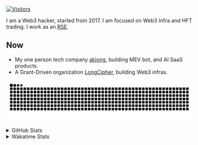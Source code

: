 <!-- markdownlint-disable MD041 MD010 MD033 -->
[![Visitors](https://api.visitorbadge.io/api/daily?path=Akagi201%2FAkagi201&label=Visitors%20Today&countColor=%2337d67a)](https://visitorbadge.io/status?path=Akagi201%2FAkagi201)

I am a Web3 hacker, started from 2017. I am focused on Web3 Infra and HFT trading.
I work as an [RSE](https://us-rse.org/about/what-is-an-rse/).

## Now

* My one person tech company [akjong](https://github.com/akjong), building MEV bot, and AI SaaS products.
* A Grant-Driven organization [LongCipher](https://github.com/longcipher), building Web3 infras.

[![github contribution grid snake animation](https://raw.githubusercontent.com/Akagi201/Akagi201/output/github-contribution-grid-snake.svg#gh-light-mode-only)](https://github.com/Akagi201)

<details>
<summary>GitHub Stats</summary>
  <a href="https://github.com/Akagi201"><img alt="Profile Detail" src="https://raw.githubusercontent.com/Akagi201/Akagi201/master/profile-summary-card-output/dracula/0-profile-details.svg" /></a>
  <a href="https://github.com/Akagi201"><img alt="Github Stats" src="https://raw.githubusercontent.com/Akagi201/Akagi201/master/profile-summary-card-output/dracula/3-stats.svg" /></a>
  <a href="https://github.com/Akagi201"><img alt="Lang By Commits" src="https://raw.githubusercontent.com/Akagi201/Akagi201/master/profile-summary-card-output/dracula/2-most-commit-language.svg" /></a>
</details>

<details>
<summary>Wakatime Stats</summary>
<br>

<!--START_SECTION:waka-->

```txt
From: 03 March 2025 - To: 10 March 2025

Total Time: 27 hrs 37 mins

Other              16 hrs 12 mins  ██████████████▓░░░░░░░░░░   58.66 %
Rust               6 hrs 27 mins   ██████░░░░░░░░░░░░░░░░░░░   23.39 %
sh                 1 hr 42 mins    █▓░░░░░░░░░░░░░░░░░░░░░░░   06.17 %
TOML               1 hr 15 mins    █░░░░░░░░░░░░░░░░░░░░░░░░   04.54 %
TypeScript         27 mins         ▒░░░░░░░░░░░░░░░░░░░░░░░░   01.68 %
XML                24 mins         ▒░░░░░░░░░░░░░░░░░░░░░░░░   01.47 %
Markdown           19 mins         ▒░░░░░░░░░░░░░░░░░░░░░░░░   01.16 %
Text               16 mins         ▒░░░░░░░░░░░░░░░░░░░░░░░░   00.99 %
Python             14 mins         ▒░░░░░░░░░░░░░░░░░░░░░░░░   00.90 %
JSON               5 mins          ░░░░░░░░░░░░░░░░░░░░░░░░░   00.32 %
```

<!--END_SECTION:waka-->

</details>
